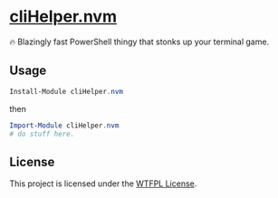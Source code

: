﻿
# [cliHelper.nvm](https://www.powershellgallery.com/packages/cliHelper.nvm)

🔥 Blazingly fast PowerShell thingy that stonks up your terminal game.

## Usage

```PowerShell
Install-Module cliHelper.nvm
```

then

```PowerShell
Import-Module cliHelper.nvm
# do stuff here.
```

## License

This project is licensed under the [WTFPL License](LICENSE).